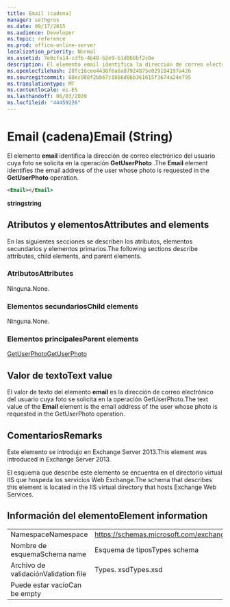 ```yaml
---
title: Email (cadena)
manager: sethgros
ms.date: 09/17/2015
ms.audience: Developer
ms.topic: reference
ms.prod: office-online-server
localization_priority: Normal
ms.assetid: 7e0cfa14-cdfb-4b48-b2e9-b1d866bf2c0e
description: El elemento email identifica la dirección de correo electrónico del usuario cuya foto se solicita en la operación GetUserPhoto.
ms.openlocfilehash: 28fc16cee4438f6a6a87924875e029184197a426
ms.sourcegitcommit: 88ec988f2bb67c1866d06b361615f3674a24e795
ms.translationtype: MT
ms.contentlocale: es-ES
ms.lasthandoff: 06/03/2020
ms.locfileid: "44459226"
---
```

# <a name="email-string"></a><span data-ttu-id="87dc6-103">Email (cadena)</span><span class="sxs-lookup"><span data-stu-id="87dc6-103">Email (String)</span></span>

<span data-ttu-id="87dc6-104">El elemento **email** identifica la dirección de correo electrónico del usuario cuya foto se solicita en la operación **GetUserPhoto** .</span><span class="sxs-lookup"><span data-stu-id="87dc6-104">The **Email** element identifies the email address of the user whose photo is requested in the **GetUserPhoto** operation.</span></span> 
  
```XML
<Email></Email>
```

 <span data-ttu-id="87dc6-105">**string**</span><span class="sxs-lookup"><span data-stu-id="87dc6-105">**string**</span></span>
## <a name="attributes-and-elements"></a><span data-ttu-id="87dc6-106">Atributos y elementos</span><span class="sxs-lookup"><span data-stu-id="87dc6-106">Attributes and elements</span></span>

<span data-ttu-id="87dc6-107">En las siguientes secciones se describen los atributos, elementos secundarios y elementos primarios.</span><span class="sxs-lookup"><span data-stu-id="87dc6-107">The following sections describe attributes, child elements, and parent elements.</span></span>
  
### <a name="attributes"></a><span data-ttu-id="87dc6-108">Atributos</span><span class="sxs-lookup"><span data-stu-id="87dc6-108">Attributes</span></span>

<span data-ttu-id="87dc6-109">Ninguna.</span><span class="sxs-lookup"><span data-stu-id="87dc6-109">None.</span></span>
  
### <a name="child-elements"></a><span data-ttu-id="87dc6-110">Elementos secundarios</span><span class="sxs-lookup"><span data-stu-id="87dc6-110">Child elements</span></span>

<span data-ttu-id="87dc6-111">Ninguna.</span><span class="sxs-lookup"><span data-stu-id="87dc6-111">None.</span></span>
  
### <a name="parent-elements"></a><span data-ttu-id="87dc6-112">Elementos principales</span><span class="sxs-lookup"><span data-stu-id="87dc6-112">Parent elements</span></span>

[<span data-ttu-id="87dc6-113">GetUserPhoto</span><span class="sxs-lookup"><span data-stu-id="87dc6-113">GetUserPhoto</span></span>](getuserphoto.md)
  
## <a name="text-value"></a><span data-ttu-id="87dc6-114">Valor de texto</span><span class="sxs-lookup"><span data-stu-id="87dc6-114">Text value</span></span>

<span data-ttu-id="87dc6-115">El valor de texto del elemento **email** es la dirección de correo electrónico del usuario cuya foto se solicita en la operación GetUserPhoto.</span><span class="sxs-lookup"><span data-stu-id="87dc6-115">The text value of the **Email** element is the email address of the user whose photo is requested in the GetUserPhoto operation.</span></span> 
  
## <a name="remarks"></a><span data-ttu-id="87dc6-116">Comentarios</span><span class="sxs-lookup"><span data-stu-id="87dc6-116">Remarks</span></span>

<span data-ttu-id="87dc6-117">Este elemento se introdujo en Exchange Server 2013.</span><span class="sxs-lookup"><span data-stu-id="87dc6-117">This element was introduced in Exchange Server 2013.</span></span>
  
<span data-ttu-id="87dc6-118">El esquema que describe este elemento se encuentra en el directorio virtual IIS que hospeda los servicios Web Exchange.</span><span class="sxs-lookup"><span data-stu-id="87dc6-118">The schema that describes this element is located in the IIS virtual directory that hosts Exchange Web Services.</span></span>
  
## <a name="element-information"></a><span data-ttu-id="87dc6-119">Información del elemento</span><span class="sxs-lookup"><span data-stu-id="87dc6-119">Element information</span></span>

|||
|:-----|:-----|
|<span data-ttu-id="87dc6-120">Namespace</span><span class="sxs-lookup"><span data-stu-id="87dc6-120">Namespace</span></span>  <br/> |https://schemas.microsoft.com/exchange/services/2006/types  <br/> |
|<span data-ttu-id="87dc6-121">Nombre de esquema</span><span class="sxs-lookup"><span data-stu-id="87dc6-121">Schema name</span></span>  <br/> |<span data-ttu-id="87dc6-122">Esquema de tipos</span><span class="sxs-lookup"><span data-stu-id="87dc6-122">Types schema</span></span>  <br/> |
|<span data-ttu-id="87dc6-123">Archivo de validación</span><span class="sxs-lookup"><span data-stu-id="87dc6-123">Validation file</span></span>  <br/> |<span data-ttu-id="87dc6-124">Types. xsd</span><span class="sxs-lookup"><span data-stu-id="87dc6-124">Types.xsd</span></span>  <br/> |
|<span data-ttu-id="87dc6-125">Puede estar vacío</span><span class="sxs-lookup"><span data-stu-id="87dc6-125">Can be empty</span></span>  <br/> ||
   

